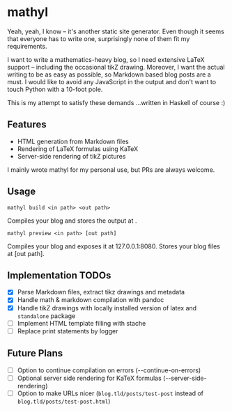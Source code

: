 # mathyl

Yeah, yeah, I know &ndash; it's another static site generator. Even though it seems that everyone has to write one, surprisingly none of them fit my requirements.

I want to write a mathematics-heavy blog, so I need extensive LaTeX support &ndash; including the occasional tikZ drawing. Moreover, I want the actual writing to be as easy as possible, so Markdown based blog posts are a must. I would like to avoid any JavaScript in the output and don't want to touch Python with a 10-foot pole. 

This is my attempt to satisfy these demands ...written in Haskell of course :)

## Features
- HTML generation from Markdown files 
- Rendering of LaTeX formulas using KaTeX
- Server-side rendering of tikZ pictures 

I mainly wrote mathyl for my personal use, but PRs are always welcome.

## Usage

```
mathyl build <in path> <out path>
```
Compiles your blog and stores the output at <out path>.

```
mathyl preview <in path> [out path]
```
Compiles your blog and exposes it at 127.0.0.1:8080. Stores your blog files at [out path]. 

## Implementation TODOs

* [x] Parse Markdown files, extract tikz drawings and metadata
* [x] Handle math & markdown compilation with pandoc
* [x] Handle tikZ drawings with locally installed version of latex and `standalone` package
* [ ] Implement HTML template filling with stache
* [ ] Replace print statements by logger

## Future Plans
* [ ] Option to continue compilation on errors (--continue-on-errors)
* [ ] Optional server side rendering for KaTeX formulas (--server-side-rendering)
* [ ] Option to make URLs nicer (`blog.tld/posts/test-post` instead of `blog.tld/posts/test-post.html`)
